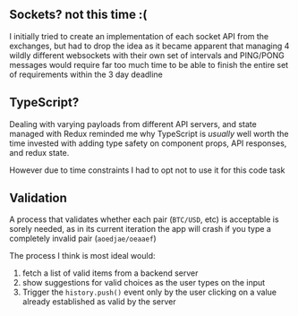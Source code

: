 ## Sockets? not this time :(

I initially tried to create an implementation of each socket API from the exchanges, but had to drop
the idea as it became apparent that managing 4 wildly different websockets with their own set of
intervals and PING/PONG messages would require far too much time to be able to finish the entire set
of requirements within the 3 day deadline

## TypeScript?

Dealing with varying payloads from different API servers, and state managed with Redux reminded me
why TypeScript is _usually_ well worth the time invested with adding type safety on component props,
API responses, and redux state.

However due to time constraints I had to opt not to use it for this code task

## Validation

A process that validates whether each pair (`BTC/USD`, etc) is acceptable is sorely needed, as in
its current iteration the app will crash if you type a completely invalid pair (`aoedjae/oeaaef`)

The process I think is most ideal would:

1. fetch a list of valid items from a backend server
2. show suggestions for valid choices as the user types on the input
3. Trigger the `history.push()` event only by the user clicking on a value already established as
   valid by the server
